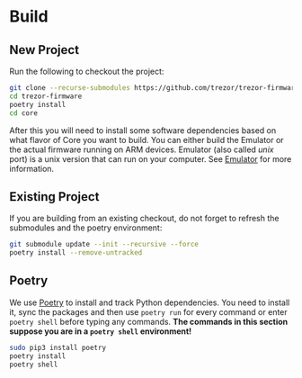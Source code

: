 # Build

## New Project

Run the following to checkout the project:

```sh
git clone --recurse-submodules https://github.com/trezor/trezor-firmware.git
cd trezor-firmware
poetry install
cd core
```

After this you will need to install some software dependencies based on what flavor
of Core you want to build. You can either build the Emulator or the actual firmware
running on ARM devices. Emulator (also called _unix_ port) is a unix version that can
run on your computer. See [Emulator](../emulator/index.md) for more information.

## Existing Project

If you are building from an existing checkout, do not forget to refresh the submodules
 and the poetry environment:

```sh
git submodule update --init --recursive --force
poetry install --remove-untracked
```

## Poetry

We use [Poetry](https://python-poetry.org/) to install and track Python dependencies. You need to install it, sync the packages and then use `poetry run` for every command or enter `poetry shell` before typing any commands. **The commands in this section suppose you are in a `poetry shell` environment!**

```sh
sudo pip3 install poetry
poetry install
poetry shell
```
